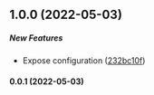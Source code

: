 ## 1.0.0 (2022-05-03)

##### New Features

- Expose configuration ([232bc10f](https://github.com/bennycode/hexo-insert-toc/commit/232bc10f9c87325e359849f3fa9795e1dc4011c7))

#### 0.0.1 (2022-05-03)
